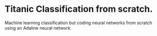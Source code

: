 # Titanic Classification from scratch.
Machine learning classification but coding neural networks from scratch using an Adaline neural network.
